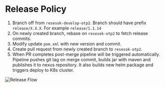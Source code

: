 # Release Policy
1. Branch off from `resesok-develop-otp2`. Branch should have prefix `release/X.X.X`. For example `release/1.1.14`
2. On newly created branch, rebase on `resesok-otp2` to fetch release commits.
3. Modify update `pom.xml` with new version and commit.
4. Create pull request from newly created branch to `resesok-otp2`.
5. When PR completes post-merge pipeline will be triggered automatically. Pipeline pushes git tag on merge commit, builds jar with maven and publishes it to nexus repository. It also builds new helm package and triggers deploy to K8s cluster.

![Release Flow](/.images/release_flow.png)
